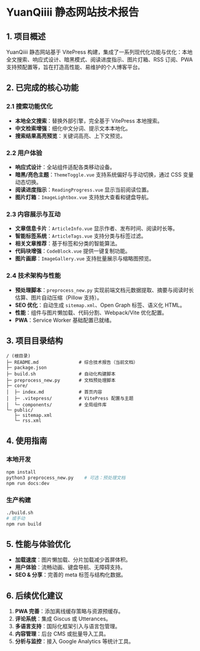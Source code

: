 # YuanQiiii 静态网站技术报告

## 1. 项目概述
YuanQiiii 静态网站基于 VitePress 构建，集成了一系列现代化功能与优化：本地全文搜索、响应式设计、暗黑模式、阅读进度指示、图片灯箱、RSS 订阅、PWA 支持预配置等，旨在打造高性能、易维护的个人博客平台。

## 2. 已完成的核心功能

### 2.1 搜索功能优化
- **本地全文搜索**：替换外部引擎，完全基于 VitePress 本地搜索。
- **中文检索增强**：细化中文分词、提示文本本地化。
- **搜索结果高亮预览**：关键词高亮、上下文预览。

### 2.2 用户体验
- **响应式设计**：全站组件适配各类移动设备。
- **暗黑/亮色主题**：`ThemeToggle.vue` 支持系统偏好与手动切换，通过 CSS 变量动态切换。
- **阅读进度指示**：`ReadingProgress.vue` 显示当前阅读位置。
- **图片灯箱**：`ImageLightbox.vue` 支持放大查看和键盘导航。

### 2.3 内容展示与互动
- **文章信息卡片**：`ArticleInfo.vue` 显示作者、发布时间、阅读时长等。
- **智能标签系统**：`ArticleTags.vue` 支持分类与标签过滤。
- **相关文章推荐**：基于标签和分类的智能算法。
- **代码块增强**：`CodeBlock.vue` 提供一键复制功能。
- **图片画廊**：`ImageGallery.vue` 支持批量展示与缩略图预览。

### 2.4 技术架构与性能
- **预处理脚本**：`preprocess_new.py` 实现前端文档元数据提取、摘要与阅读时长估算、图片自动压缩（Pillow 支持）。
- **SEO 优化**：自动生成 `sitemap.xml`、Open Graph 标签、语义化 HTML。
- **性能**：组件与图片懒加载、代码分割、Webpack/Vite 优化配置。
- **PWA**：Service Worker 基础配置已就绪。

## 3. 项目目录结构
```
/ (根目录)
├─ README.md               # 综合技术报告（当前文档）
├─ package.json
├─ build.sh                # 自动化构建脚本
├─ preprocess_new.py       # 文档预处理脚本
├─ core/
│  ├─ index.md             # 首页内容
│  ├─ .vitepress/          # VitePress 配置与主题
│  └─ components/          # 全局组件库
└─ public/
   ├─ sitemap.xml
   └─ rss.xml
```

## 4. 使用指南
### 本地开发
```bash
npm install
python3 preprocess_new.py    # 可选：预处理文档
npm run docs:dev
```

### 生产构建
```bash
./build.sh
# 或手动
npm run build
```

## 5. 性能与体验优化
- **加载速度**：图片懒加载、分片加载减少首屏体积。
- **用户体验**：流畅动画、键盘导航、无障碍支持。
- **SEO & 分享**：完善的 meta 标签与结构化数据。

## 6. 后续优化建议
1. **PWA 完善**：添加离线缓存策略与资源预缓存。
2. **评论系统**：集成 Giscus 或 Utterances。
3. **多语言支持**：国际化框架引入与语言包管理。
4. **内容管理**：后台 CMS 或批量导入工具。
5. **分析与监控**：接入 Google Analytics 等统计工具。